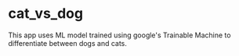 # cat_vs_dog

This app uses ML model trained using google's Trainable Machine to differentiate between dogs and cats.

